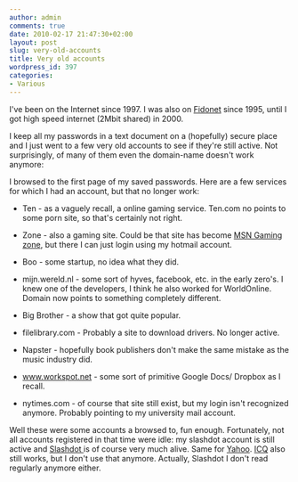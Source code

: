 ```yaml
---
author: admin
comments: true
date: 2010-02-17 21:47:30+02:00
layout: post
slug: very-old-accounts
title: Very old accounts
wordpress_id: 397
categories:
- Various
---
```


I've been on the Internet since 1997. I was also on [Fidonet](http://www.fidonet.org/) since 1995, until I got high speed internet (2Mbit shared) in 2000.

I keep all my passwords in a text document on a (hopefully) secure place and I just went to a few very old accounts to see if they're still active. Not surprisingly, of many of them even the domain-name doesn't work anymore:

I browsed to the first page of my saved passwords. Here are a few services for which I had an account, but that no longer work:



	
  * Ten - as a vaguely recall, a online gaming service. Ten.com no points to some porn site, so that's certainly not right.

	
  * Zone - also a gaming site. Could be that site has become [MSN Gaming zone](http://zone.msn.com/en-us/home), but there I can just login using my hotmail account.

	
  * Boo - some startup, no idea what they did.

	
  * mijn.wereld.nl - some sort of hyves, facebook, etc. in the early zero's. I knew one of the developers, I think he also worked for WorldOnline. Domain now points to something completely different.

	
  * Big Brother - a show that got quite popular.

	
  * filelibrary.com - Probably a site to download drivers. No longer active.

	
  * Napster - hopefully book publishers don't make the same mistake as the music industry did.

	
  * www.workspot.net - some sort of primitive Google Docs/ Dropbox as I recall.

	
  * nytimes.com - of course that site still exist, but my login isn't recognized anymore. Probably pointing to my university mail account.


Well these were some accounts a browsed to, fun enough. Fortunately, not all accounts registered in that time were idle: my slashdot account is still active and [Slashdot ](http://www.slashdot.org)is of course very much alive. Same for [Yahoo](http://www.yahoo.com). [ICQ](http://www.icq.com/) also still works, but I don't use that anymore. Actually, Slashdot I don't read regularly anymore either.
